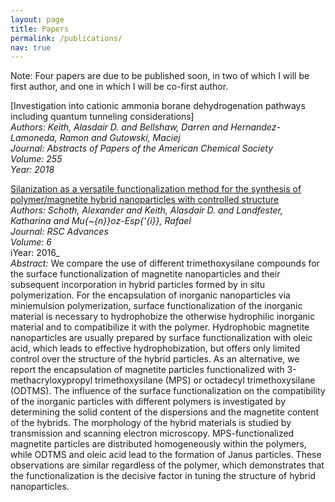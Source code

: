 ```yaml
---
layout: page
title: Papers
permalink: /publications/
nav: true
---
```


Note: Four papers are due to be published soon, in two of which I will be first author, and one in which I will be co-first author.

[Investigation into cationic ammonia borane dehydrogenation pathways including quantum tunneling considerations]<br>
_Authors: Keith, Alasdair D. and Bellshaw, Darren and Hernandez-Lamoneda, Ramon and Gutowski, Maciej_<br>
_Journal: Abstracts of Papers of the American Chemical Society_<br>
_Volume: 255_<br>
_Year: 2018_

[Silanization as a versatile functionalization method for the synthesis of polymer/magnetite hybrid nanoparticles with controlled structure](https://pubs.rsc.org/en/content/articlelanding/2016/ra/c6ra08896a)<br>
_Authors: Schoth, Alexander and Keith, Alasdair D. and Landfester, Katharina and Mu{\~{n}}oz-Esp{\'{i}}, Rafael_<br>
_Journal: RSC Advances_<br>
_Volume: 6_<br>
iYear: 2016_<br>
_Abstract:_ We compare the use of different trimethoxysilane compounds for the surface functionalization of magnetite nanoparticles and their subsequent incorporation in hybrid particles formed by in situ polymerization. For the encapsulation of inorganic nanoparticles via miniemulsion polymerization, surface functionalization of the inorganic material is necessary to hydrophobize the otherwise hydrophilic inorganic material and to compatibilize it with the polymer. Hydrophobic magnetite nanoparticles are usually prepared by surface functionalization with oleic acid, which leads to effective hydrophobization, but offers only limited control over the structure of the hybrid particles. As an alternative, we report the encapsulation of magnetite particles functionalized with 3-methacryloxypropyl trimethoxysilane (MPS) or octadecyl trimethoxysilane (ODTMS). The influence of the surface functionalization on the compatibility of the inorganic particles with different polymers is investigated by determining the solid content of the dispersions and the magnetite content of the hybrids. The morphology of the hybrid materials is studied by transmission and scanning electron microscopy. MPS-functionalized magnetite particles are distributed homogeneously within the polymers, while ODTMS and oleic acid lead to the formation of Janus particles. These observations are similar regardless of the polymer, which demonstrates that the functionalization is the decisive factor in tuning the structure of hybrid nanoparticles.
